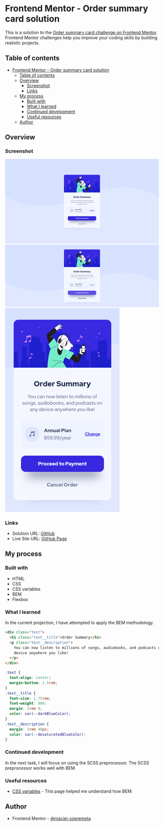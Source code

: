 # Frontend Mentor - Order summary card solution

This is a solution to the [Order summary card challenge on Frontend Mentor](https://www.frontendmentor.io/challenges/order-summary-component-QlPmajDUj). Frontend Mentor challenges help you improve your coding skills by building realistic projects.

## Table of contents

- [Frontend Mentor - Order summary card solution](#frontend-mentor---order-summary-card-solution)
  - [Table of contents](#table-of-contents)
  - [Overview](#overview)
    - [Screenshot](#screenshot)
    - [Links](#links)
  - [My process](#my-process)
    - [Built with](#built-with)
    - [What I learned](#what-i-learned)
    - [Continued development](#continued-development)
    - [Useful resources](#useful-resources)
  - [Author](#author)

## Overview

### Screenshot

!['Screenshot desktop'](./screenshots/desktop.jpg)
!['Screenshot desktop:hover'](./screenshots/desktop-hover.jpg)
!['Screenshot mobile'](./screenshots/mobile.jpg)

### Links

- Solution URL: [GitHub](https://github.com/maciej-szeremeta/QR-code-component)
- Live Site URL: [GitHub Page](https://maciej-szeremeta.github.io/QR-code-component/)

## My process

### Built with

- HTML
- CSS
- CSS variables
- BEM
- Flexbox

### What I learned

In the current projection, I have attempted to apply the BEM methodology.

```html
<div class="text">
  <h1 class="text__title">Order Summary</h1>
  <p class="text__description">
    You can now listen to millions of songs, audiobooks, and podcasts on any
    device anywhere you like!
  </p>
</div>
```

```css
.text {
  text-align: center;
  margin-bottom: 1.5rem;
}
.text__title {
  font-size: 1.75rem;
  font-weight: 900;
  margin: 1rem 0;
  color: var(--darkBlueColor);
}
.text__description {
  margin: 1rem 48px;
  color: var(--desaturatedBlueColor);
}
```

### Continued development

In the next task, I will focus on using the SCSS preprocessor. The SCSS preprocessor works well with BEM.

### Useful resources

- [CSS variables](https://en.bem.info/methodology/css/) - This page helped me understand how BEM.

## Author

- Frontend Mentor - [@maciej-szeremeta](https://www.frontendmentor.io/profile/maciej-szeremeta)
